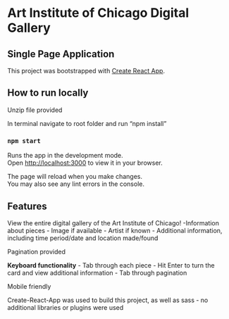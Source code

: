 # Art Institute of Chicago Digital Gallery
## Single Page Application


This project was bootstrapped with [Create React App](https://github.com/facebook/create-react-app).

## How to run locally

Unzip file provided

In terminal navigate to root folder and run “npm install”
### `npm start`

Runs the app in the development mode.\
Open [http://localhost:3000](http://localhost:3000) to view it in your browser.

The page will reload when you make changes.\
You may also see any lint errors in the console.


## Features

View the entire digital gallery of the Art Institute of Chicago!
	-Information about pieces 
		- Image if available
		- Artist if known
		- Additional information, including time period/date and location made/found

Pagination provided

**Keyboard functionality**
	- Tab through each piece
	- Hit Enter to turn the card and view additional information
	- Tab through pagination

Mobile friendly

Create-React-App was used to build this project, as well as sass - no additional libraries or plugins were used
